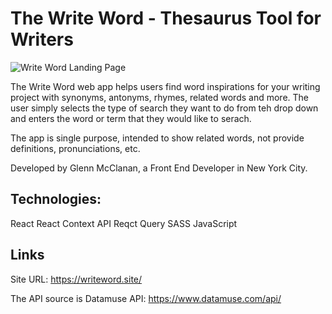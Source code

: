 # The Write Word - Thesaurus Tool for Writers
![Write Word Landing Page](https://site-social-images.s3.amazonaws.com/writeword.gif "Write Word Landing Page")

The Write Word web app helps users find word inspirations for your writing project with synonyms, antonyms, rhymes, related words and more. The user simply selects the type of search they want to do from teh drop down and enters the word or term that they would like to serach.

The app is single purpose, intended to show related words, not provide definitions, pronunciations, etc.

Developed by Glenn McClanan, a Front End Developer in New York City.


## Technologies:
React
React Context API
Reqct Query
SASS
JavaScript


## Links

Site URL: https://writeword.site/

The API source is Datamuse API: https://www.datamuse.com/api/
